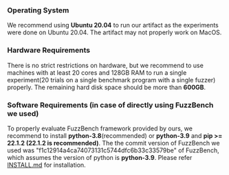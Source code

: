 ### Operating System 
We recommend using **Ubuntu 20.04** to run our artifact as the experiments were done on Ubuntu 20.04.
The artifact may not properly work on MacOS.

### Hardware Requirements
There is no strict restrictions on hardware, but we recommend to use machines with at least 20 cores and 128GB RAM
to run a single experiment(20 trials on a single benchmark program with a single fuzzer) properly.
The remaining hard disk space should be more than **600GB**.  

### Software Requirements (in case of directly using FuzzBench we used)
To properly evaluate FuzzBench framework provided by ours, we recommend to install **python-3.8**(recommended) or **python-3.9** and **pip >= 22.1.2 (22.1.2 is recommended)**. 
The the commit version of FuzzBench we used was "f1c12914a4ca74073131c5744dfc6b33c33579be" of FuzzBench, 
which assumes the version of python is **python-3.9**. 
Please refer [INSTALL.md](./INSTALL.md) for installation.
